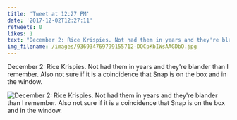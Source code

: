 ```yaml
---
title: 'Tweet at 12:27 PM'
date: '2017-12-02T12:27:11'
retweets: 0
likes: 1
text: "December 2: Rice Krispies. Not had them in years and they're blander than I remember. Also not sure if it is a coincidence that Snap is on the box and in the window."
img_filename: /images/936934769799155712-DQCpKbIWsAAGDbO.jpg
---
```

December 2: Rice Krispies. Not had them in years and they're blander than I remember. Also not sure if it is a coincidence that Snap is on the box and in the window.

![December 2: Rice Krispies. Not had them in years and they're blander than I remember. Also not sure if it is a coincidence that Snap is on the box and in the window.](/images/936934769799155712-DQCpKbIWsAAGDbO.jpg "December 2: Rice Krispies. Not had them in years and they're blander than I remember. Also not sure if it is a coincidence that Snap is on the box and in the window.")